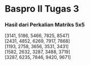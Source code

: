 # Baspro II Tugas 3
<h3>Hasil dari Perkalian Matriks 5x5</h3>
[3141, 5186, 5466, 7825, 8547]<br>
[2431, 4852, 6269, 7917, 7868]<br>
[1193, 2758, 3656, 3531, 3431]<br>
[1582, 2632, 3287, 3488, 3719]<br>
[3287, 6235, 7846, 9420, 9671]<br>
